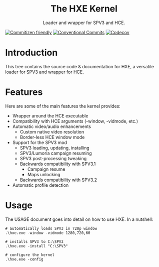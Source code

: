 <html>
    <h1 align='center'>The HXE Kernel</h1>
    <p align='center'>
        Loader and wrapper for SPV3 and HCE.
    </p>
</html>

[![Commitizen friendly](https://img.shields.io/badge/commitizen-friendly-brightgreen.svg?style=flat-square)](http://commitizen.github.io/cz-cli/)
[![Conventional Commits](https://img.shields.io/badge/Conventional%20Commits-1.0.0-yellow.svg?style=flat-square)](https://conventionalcommits.org)
[![Codecov](https://img.shields.io/codecov/c/github/HaloSPV3/HXE.svg?style=flat-square)](https://codecov.io/gh/HaloSPV3/HXE)

# Introduction

This tree contains the source code & documentation for HXE, a versatile
loader for SPV3 and wrapper for HCE.

# Features

Here are some of the main features the kernel provides:

-   Wrapper around the HCE executable
-   Compatibility with HCE arguments (-window, -vidmode, etc.)
-   Automatic video/audio enhancements
    -   Custom native video resolution
    -   Border-less HCE window mode
-   Support for the SPV3 mod
    -   SPV3 loading, updating, installing
    -   SPV3/Lumoria campaign resuming
    -   SPV3 post-processing tweaking
    -   Backwards compatibility with SPV3.1
        -   Campaign resume
        -   Maps unlocking
    -   Backwards compatibility with SPV3.2
-   Automatic profile detection

# Usage

The USAGE document goes into detail on how to use HXE. In a nutshell:

    # automatically loads SPV3 in 720p window
    .\hxe.exe -window -vidmode 1280,720,60

    # installs SPV3 to C:\SPV3
    .\hxe.exe -install "C:\SPV3"

    # configure the kernel
    .\hxe.exe -config
